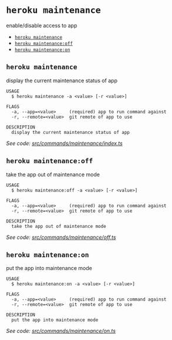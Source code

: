 `heroku maintenance`
====================

enable/disable access to app

* [`heroku maintenance`](#heroku-maintenance)
* [`heroku maintenance:off`](#heroku-maintenanceoff)
* [`heroku maintenance:on`](#heroku-maintenanceon)

## `heroku maintenance`

display the current maintenance status of app

```
USAGE
  $ heroku maintenance -a <value> [-r <value>]

FLAGS
  -a, --app=<value>     (required) app to run command against
  -r, --remote=<value>  git remote of app to use

DESCRIPTION
  display the current maintenance status of app
```

_See code: [src/commands/maintenance/index.ts](https://github.com/heroku/cli/blob/v9.3.2/packages/cli/src/commands/maintenance/index.ts)_

## `heroku maintenance:off`

take the app out of maintenance mode

```
USAGE
  $ heroku maintenance:off -a <value> [-r <value>]

FLAGS
  -a, --app=<value>     (required) app to run command against
  -r, --remote=<value>  git remote of app to use

DESCRIPTION
  take the app out of maintenance mode
```

_See code: [src/commands/maintenance/off.ts](https://github.com/heroku/cli/blob/v9.3.2/packages/cli/src/commands/maintenance/off.ts)_

## `heroku maintenance:on`

put the app into maintenance mode

```
USAGE
  $ heroku maintenance:on -a <value> [-r <value>]

FLAGS
  -a, --app=<value>     (required) app to run command against
  -r, --remote=<value>  git remote of app to use

DESCRIPTION
  put the app into maintenance mode
```

_See code: [src/commands/maintenance/on.ts](https://github.com/heroku/cli/blob/v9.3.2/packages/cli/src/commands/maintenance/on.ts)_
